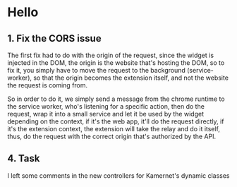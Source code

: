 # Hello

## 1. Fix the CORS issue

The first fix had to do with the origin of the request, since the widget is injected in the DOM,
the origin is the website that's hosting the DOM, so to fix it, you simply have to move the request
to the background (service-worker), so that the origin becomes the extension itself, and not the
website the request is coming from.

So in order to do it, we simply send a message from the chrome runtime to the service worker, who's listening for a specific action, then do the request, wrap it into a small service and let it be used by the widget depending on the context, if it's the web app, it'll do the request directly, if it's the extension context, the extension will take the relay and do it itself, thus, do the request with the correct origin that's authorized by the API.

## 4. Task

I left some comments in the new controllers for Kamernet's dynamic classes